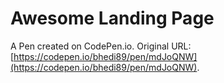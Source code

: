 # Awesome Landing Page

A Pen created on CodePen.io. Original URL: [https://codepen.io/bhedi89/pen/mdJoQNW](https://codepen.io/bhedi89/pen/mdJoQNW).



